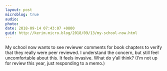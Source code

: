 ```yaml
---
layout: post
microblog: true
audio: 
photo: 
date: 2018-09-14 07:43:07 +0800
guid: http://kerim.micro.blog/2018/09/13/my-school-now.html
---
```

My school now wants to see reviewer comments for book chapters to verify that they really were peer reviewed. I understand the concern, but still feel uncomfortable about this. It feels invasive. What do y’all think? (I'm not up for review this year, just responding to a memo.)
